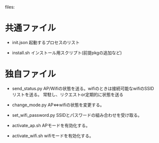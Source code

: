 files: 

# 共通ファイル

* init.json
起動するプロセスのリスト

* install.sh
インストール用スクリプト(前提pkgの追加など)

# 独自ファイル

* send_status.py
AP/Wifiの状態を送る。wifiのときは接続可能なwifiのSSIDリストを送る。
常駐し、リクエストor定期的に状態を送る

* change_mode.py
AP⇔wifiの状態を変更する。

* set_wifi_password.py
SSIDとパスワードの組み合わせを受け取る。

* activate_ap.sh
APモードを有効化する。

* activate_wifi.sh
wifiモードを有効化する。


